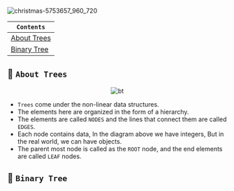 ![christmas-5753657_960_720](https://github.com/devrath/studious-ds-adventure/assets/1456191/5b8c4a5c-c68a-43ff-b5c7-5e2cb2c50941)

<div align="center">
  
| `Contents` |
| ---------- |
| [About Trees](https://github.com/devrath/studious-ds-adventure/blob/main/collection/BinaryTrees/README.md#-about-trees) |
| [Binary Tree](https://github.com/devrath/studious-ds-adventure/blob/main/collection/BinaryTrees/README.md#-binary-tree) |

</div>

## 🌴 `About Trees`
<div align="center">
  
![bt](https://github.com/devrath/studious-ds-adventure/assets/1456191/51a13d9c-38ac-4ecd-a72a-bcb297912bd0)

</div>

* `Trees` come under the non-linear data structures.
* The elements here are organized in the form of a hierarchy.
* The elements are called `NODES` and the lines that connect them are called `EDGES`.
* Each node contains data, In the diagram above we have integers, But in the real world, we can have objects.
* The parent most node is called as the `ROOT` node, and the end elements are called `LEAF` nodes.
  

## 🌲 `Binary Tree`



